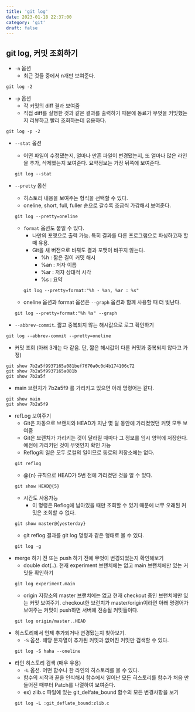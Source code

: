 ```yaml
---
title: 'git log'
date: 2023-01-18 22:37:00
category: 'git'
draft: false
---
```

 
## git log, 커밋 조회하기
- `-n` 옵션
  - 최근 것들 중에서 n개만 보여준다.
```
git log -2
```
- `-p` 옵션
  - 각 커밋의 diff 결과 보여줌
  - 직접 diff를 실행한 것과 같은 결과를 출력하기 때문에 동료가 무엇을 커밋했는지 리뷰하고 빨리 조회하는데 유용하다.
```
git log -p -2
```
- `--stat` 옵션
  - 어떤 파일이 수정됐는지, 얼마나 만흔 파일이 변경됐는지, 또 얼마나 많은 라인을 추가, 삭제했는지 보여준다. 요약정보는 가장 뒤쪽에 보여준다.
  ```
  git log --stat
  ```
- `--pretty` 옵션
  - 히스토리 내용을 보여주는 형식을 선택할 수 있다.
  - oneline, short, full, fuller 순으로 갈수록 조금씩 가감해서 보여준다.
  ```
  git log --pretty=oneline
  ```
  - `format` 옵션도 붙일 수 있다.
    - 나만의 포맷으로 출력 가능. 특히 결과를 다른 프로그램으로 파싱하고자 할 때 유용.
    - Git을 새 버전으로 바꿔도 결과 포맷이 바꾸지 않는다.
      - %h : 짧은 길이 커밋 해시
      - %an : 저자 이름
      - %ar : 저자 상대적 시각
      - %s : 요약
    ```
    git log --pretty=format:"%h - %an, %ar : %s"
    ```
  - oneline 옵션과 format 옵션은 `--graph` 옵션과 함께 사용할 때 더 빛난다.
  ```
  git log --pretty=format:"%h %s" --graph
  ```

- `--abbrev-commit`. 짧고 중복되지 않는 해시값으로 로그 확인하기 
```
git log --abbrev-commit --pretty=oneline
```
- 커밋 조회 (아래 3개는 다 같음. 단, 짧은 해시값이 다른 커밋과 중복되지 않다고 가정)
```
git show 7b2a5f9937165a081bef7670a0c0d4b174106c72
git show 7b2a5f9937165a081b
git show 7b2a5f
```
- main 브런치가 7b2a5f9 를 가리키고 있으면 아래 명령어는 같다.
```
git show main
git show 7b2a5f9
```
- refLog 보여주기
  - Git은 자동으로 브랜치와 HEAD가 지난 몇 달 동안에 가리켰었던 커밋 모두 보여줌
  - Git은 브랜치가 가리키는 것이 달라질 때마다 그 정보를 임시 영역에 저장한다. 예전에 가리키던 것이 무엇인지 확인 가능
  - Reflog의 일은 모두 로컬의 일이므로 동료의 저장소에는 없다.
  ```
  git reflog
  ```
  - @{n} 규칙으로 HEAD가 5번 전에 가리켰던 것을 알 수 있다.
  ```
  git show HEAD@{5}
  ```
  - 시간도 사용가능
    - 이 명령은 Reflog에 남아있을 때만 조회할 수 있기 때문에 너무 오래된 커밋은 조회할 수 없다.
  ```
  git show master@{yesterday}
  ```
  - git reflog 결과를 git log 명령과 같은 형태로 볼 수 있다.
  ```
  git log -g 
  ```
- merge 하기 전 또는 push 하기 전에 무엇이 변경되었는지 확인해보기
  - double dot(..). 현재 experiment 브랜치에는 없고 main 브랜치에만 있는 커밋들 확인하기
  ```
  git log experiment.main
  ```
  - origin 저장소의 master 브랜치에는 없고 현재 checkout 중인 브랜치에만 있는 커밋 보여주기. checkout한 브런치가 master/origin이라면 아래 명령어가 보여주는 커밋이 push하면 서버에 전송될 커밋들이다.
  ```
  git log origin/master..HEAD
  ```
- 히스토리에서 언제 추가되거나 변경됐는지 찾아보기. 
  - `-S` 옵션. 해당 문자열이 추가된 커밋과 없어진 커밋만 검색할 수 있다.
  ```
  git log -S haha --oneline
  ```
- 라인 히스토리 검색 (매우 유용)
  - `-L` 옵션. 어떤 함수나 한 라인의 히스토리를 볼 수 있다.
  - 함수의 시작과 끝을 인식해서 함수에서 일어난 모든 히스토리를 함수가 처음 만들어진 때부터 Patch를 나열하여 보여준다. 
  - ex) zlib.c 파일에 있는 git_delfate_bound 함수의 모든 변경사항을 보기
  ```
  git log -L :git_deflate_bound:zlib.c
  ```